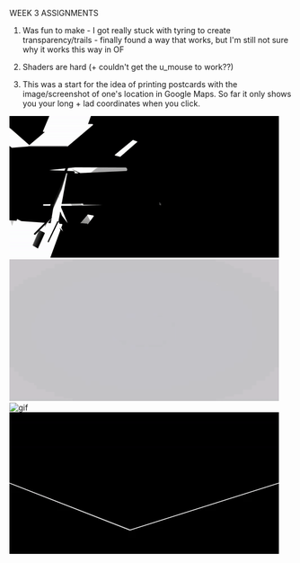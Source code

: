 WEEK 3 ASSIGNMENTS

1. Was fun to make - I got really stuck with tyring to create transparency/trails - finally found a way that works, 
but I'm still not sure why it works this way in OF

2. Shaders are hard (+ couldn't get the u_mouse to work??)

3. This was a start for the idea of printing postcards with the image/screenshot of one's location in Google Maps. So far it only shows you your long + lad coordinates when you click. 

![gif](https://github.com/sonya-irsay/creativecode/blob/master/WEEK_03/assignment_01.gif "project 1")
![gif](https://github.com/sonya-irsay/creativecode/blob/master/WEEK_03/assignment_02_shader.gif "project 2")
![gif](https://github.com/sonya-irsay/creativecode/blob/master/WEEK_03/assignment_03_research.gif "project 3")
![gif](https://github.com/sonya-irsay/creativecode/blob/master/WEEK_03/week2_remake.gif "week 2 remake")
